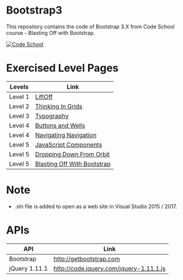 # Bootstrap3
This repository contains the code of Bootstrap 3.X from Code School course - Blasting Off with Bootstrap.

[![Code School](https://www.codeschool.com/assets/logos/logo-code-school-ps-af6d2dac2b8f78566e48a0e451a9233894464e64927376b87d88402aebb76803.svg)](https://www.codeschool.com/courses/shaping-up-with-angular-js)

# Exercised Level Pages

| Levels  | Link |
| ------ | ------ |
| Level 1 | [LiftOff](https://iavinashvarma.github.io/Bootstrap3/AVBootstrap/UI/Level1/LiftOff.html) |
| Level 2 | [Thinking In Grids](https://iavinashvarma.github.io/Bootstrap3/AVBootstrap/UI/Level2/ThinkingInGrids.html) |
| Level 3 | [Typography](https://iavinashvarma.github.io/Bootstrap3/AVBootstrap/UI/Level3/Typography.html) |
| Level 4 | [Buttons and Wells](https://iavinashvarma.github.io/Bootstrap3/AVBootstrap/UI/Level4/ButtonsAndWells.html) |
| Level 4 | [Navigating Navigation](https://iavinashvarma.github.io/Bootstrap3/AVBootstrap/UI/Level4/NavigatingNavigation.html) |
| Level 5 | [JavaScript Components](https://iavinashvarma.github.io/Bootstrap3/AVBootstrap/UI/Level5/JavaScriptComponents.html) |
| Level 5 | [Dropping Down From Orbit](https://iavinashvarma.github.io/Bootstrap3/AVBootstrap/UI/Level5/DroppingDownFromOrbit.html) |
| Level 5 | [Blasting Off With Bootstrap](https://iavinashvarma.github.io/Bootstrap3/AVBootstrap/UI/Level5/BlastingOffWithBootstrap.html) |

# Note
  - .sln file is added to open as a web site in Visual Studio 2015 / 2017.

# APIs

| API  | Link |
| ------ | ------ |
| Bootstrap | http://getbootstrap.com |
| jQuery 1.11.1 | http://code.jquery.com/jquery-1.11.1.js |
